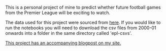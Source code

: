 This is a personal project of mine to predict whether future football games from the Premier League will be exciting to watch.

The data used for this project were sourced from [here](https://www.football-data.org/). If you would like to run the notebooks you will need to download the csv files from 2000-01 onwards into a folder in the same directory called 'epl-csvs'.

[This project has an accompanying blogpost on my site.](https://sjhatfield.github.io/EPL_1/)
